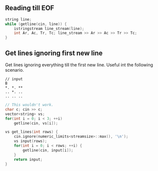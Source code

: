 ## Reading till EOF
```cpp
string line;
while (getline(cin, line)) {
    istringstream line_stream(line);
    int Ar, Ac, Tr, Tc; line_stream >> Ar >> Ac >> Tr >> Tc;
}
```

## Get lines ignoring first new line
Get lines ignoring everything till the first new line. Useful int the following scenario.
```
// input
B
*. *. **
.. *. ..
.. .. ..
```
```cpp
// This wouldn't work.
char c; cin >> c;
vector<string> vs;
for(int i = 0; i < 3; ++i)
    getline(cin, vs[i]);
```
```cpp
vs get_lines(int rows) {
    cin.ignore(numeric_limits<streamsize>::max(), '\n');
    vs input(rows);
    for(int i = 0; i < rows; ++i) {
        getline(cin, input[i]);
    }
    return input;
}
```